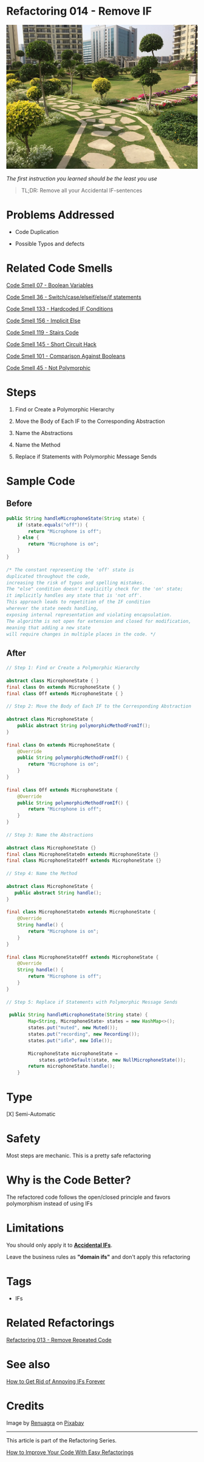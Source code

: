 # Refactoring 014 - Remove IF
            
![Refactoring 014 - Remove IF](Refactoring%20014%20-%20Remove%20IF.jpg)

*The first instruction you learned should be the least you use*

> TL;DR: Remove all your Accidental IF-sentences

# Problems Addressed

- Code Duplication

- Possible Typos and defects

# Related Code Smells

[Code Smell 07 - Boolean Variables](https://github.com/mcsee/Software-Design-Articles/tree/main/Articles/Code%20Smells/Code%20Smell%2007%20-%20Boolean%20Variables/readme.md)

[Code Smell 36 - Switch/case/elseif/else/if statements](https://github.com/mcsee/Software-Design-Articles/tree/main/Articles/Code%20Smells/Code%20Smell%2036%20-%20Switch%20case%20elseif%20else%20if%20statements/readme.md)

[Code Smell 133 - Hardcoded IF Conditions](https://github.com/mcsee/Software-Design-Articles/tree/main/Articles/Code%20Smells/Code%20Smell%20133%20-%20Hardcoded%20IF%20Conditions/readme.md)

[Code Smell 156 - Implicit Else](https://github.com/mcsee/Software-Design-Articles/tree/main/Articles/Code%20Smells/Code%20Smell%20156%20-%20Implicit%20Else/readme.md)

[Code Smell 119 - Stairs Code](https://github.com/mcsee/Software-Design-Articles/tree/main/Articles/Code%20Smells/Code%20Smell%20119%20-%20Stairs%20Code/readme.md)

[Code Smell 145 - Short Circuit Hack](https://github.com/mcsee/Software-Design-Articles/tree/main/Articles/Code%20Smells/Code%20Smell%20145%20-%20Short%20Circuit%20Hack/readme.md)

[Code Smell 101 - Comparison Against Booleans](https://github.com/mcsee/Software-Design-Articles/tree/main/Articles/Code%20Smells/Code%20Smell%20101%20-%20Comparison%20Against%20Booleans/readme.md)

[Code Smell 45 - Not Polymorphic](https://github.com/mcsee/Software-Design-Articles/tree/main/Articles/Code%20Smells/Code%20Smell%2045%20-%20Not%20Polymorphic/readme.md)

# Steps

1. Find or Create a Polymorphic Hierarchy

2. Move the Body of Each IF to the Corresponding Abstraction

3. Name the Abstractions

4. Name the Method

5. Replace if Statements with Polymorphic Message Sends

# Sample Code

## Before

<!-- [Gist Url](https://gist.github.com/mcsee/ffba17263f40053ed57698d0880b942c) -->

```java
public String handleMicrophoneState(String state) {
    if (state.equals("off")) {
        return "Microphone is off";
    } else {
        return "Microphone is on";
    }
}

/* The constant representing the 'off' state is
duplicated throughout the code, 
increasing the risk of typos and spelling mistakes. 
The "else" condition doesn't explicitly check for the 'on' state;
it implicitly handles any state that is 'not off'. 
This approach leads to repetition of the IF condition
wherever the state needs handling, 
exposing internal representation and violating encapsulation.
The algorithm is not open for extension and closed for modification,
meaning that adding a new state 
will require changes in multiple places in the code. */
```

## After

<!-- [Gist Url](https://gist.github.com/mcsee/2c97cd57dc9e98c877e91fcb7ed3191c) -->

```java
// Step 1: Find or Create a Polymorphic Hierarchy

abstract class MicrophoneState { }
final class On extends MicrophoneState { }
final class Off extends MicrophoneState { }

// Step 2: Move the Body of Each IF to the Corresponding Abstraction

abstract class MicrophoneState {
    public abstract String polymorphicMethodFromIf();
}

final class On extends MicrophoneState {
    @Override
    public String polymorphicMethodFromIf() {
        return "Microphone is on";
    }
}

final class Off extends MicrophoneState {
    @Override
    public String polymorphicMethodFromIf() {
        return "Microphone is off";
    }
}

// Step 3: Name the Abstractions

abstract class MicrophoneState {}
final class MicrophoneStateOn extends MicrophoneState {}
final class MicrophoneStateOff extends MicrophoneState {}

// Step 4: Name the Method

abstract class MicrophoneState {
   public abstract String handle();
}

final class MicrophoneStateOn extends MicrophoneState {
    @Override
    String handle() {
        return "Microphone is on";
    }
}

final class MicrophoneStateOff extends MicrophoneState {
    @Override
    String handle() {
        return "Microphone is off";
    }
}

// Step 5: Replace if Statements with Polymorphic Message Sends

 public String handleMicrophoneState(String state) {
        Map<String, MicrophoneState> states = new HashMap<>();
        states.put("muted", new Muted());
        states.put("recording", new Recording());
        states.put("idle", new Idle());

        MicrophoneState microphoneState = 
            states.getOrDefault(state, new NullMicrophoneState());
        return microphoneState.handle();
    }
```

# Type

[X] Semi-Automatic

# Safety

Most steps are mechanic. This is a pretty safe refactoring

# Why is the Code Better?

The refactored code follows the open/closed principle and favors polymorphism instead of using IFs

# Limitations

You should only apply it to [**Accidental IFs**](https://github.com/mcsee/Software-Design-Articles/tree/main/Articles/Theory/How%20to%20Get%20Rid%20of%20Annoying%20IFs%20Forever/readme.md).

Leave the business rules as **"domain ifs"** and don't apply this refactoring

# Tags

- IFs

# Related Refactorings

[Refactoring 013 - Remove Repeated Code](https://github.com/mcsee/Software-Design-Articles/tree/main/Articles/Refactorings/Refactoring%20013%20-%20Remove%20Repeated%20Code/readme.md)

# See also

[How to Get Rid of Annoying IFs Forever](https://github.com/mcsee/Software-Design-Articles/tree/main/Articles/Theory/How%20to%20Get%20Rid%20of%20Annoying%20IFs%20Forever/readme.md)

# Credits

Image by [Renuagra](https://pixabay.com/users/renuagra-5667962/) on [Pixabay](https://pixabay.com/)

* * * 

This article is part of the Refactoring Series.

[How to Improve Your Code With Easy Refactorings](https://github.com/mcsee/Software-Design-Articles/tree/main/Articles/Refactorings/How%20to%20Improve%20your%20Code%20With%20Easy%20Refactorings/readme.md)
